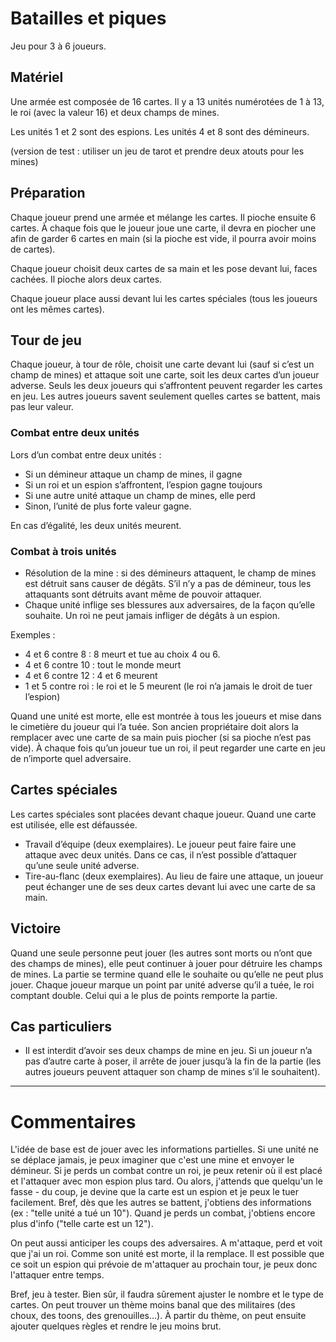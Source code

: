 # ﻿Batailles et piques
Jeu pour 3 à 6 joueurs.

## Matériel
Une armée est composée de 16 cartes. Il y a 13 unités numérotées de 1 à 13, le roi (avec la valeur 16) et deux champs de mines.

Les unités 1 et 2 sont des espions.
Les unités 4 et 8 sont des démineurs.

(version de test : utiliser un jeu de tarot et prendre deux atouts pour les mines)


## Préparation

Chaque joueur prend une armée et mélange les cartes. Il pioche ensuite 6 cartes. À chaque fois que le joueur joue une carte, il devra en piocher une afin de garder 6 cartes en main (si la pioche est vide, il pourra avoir moins de cartes).

Chaque joueur choisit deux cartes de sa main et les pose devant lui, faces cachées. Il pioche alors deux cartes.

Chaque joueur place aussi devant lui les cartes spéciales (tous les joueurs ont les mêmes cartes).

## Tour de jeu

Chaque joueur, à tour de rôle, choisit une carte devant lui (sauf si c’est un champ de mines) et attaque soit une carte, soit les deux cartes d’un joueur adverse. Seuls les deux joueurs qui s’affrontent peuvent regarder les cartes en jeu. Les autres joueurs savent seulement quelles cartes se battent, mais pas leur valeur.

### Combat entre deux unités
Lors d’un combat entre deux unités :
* Si un démineur attaque un champ de mines, il gagne
* Si un roi et un espion s’affrontent, l’espion gagne toujours
* Si une autre unité attaque un champ de mines, elle perd
* Sinon, l’unité de plus forte valeur gagne.

En cas d’égalité, les deux unités meurent.


### Combat à trois unités
* Résolution de la mine : si des démineurs attaquent, le champ de mines est détruit sans causer de dégâts. S’il n’y a pas de démineur, tous les attaquants sont détruits avant même de pouvoir attaquer.
* Chaque unité inflige ses blessures aux adversaires, de la façon qu’elle souhaite. Un roi ne peut jamais infliger de dégâts à un espion.

Exemples :
* 4 et 6 contre 8 : 8 meurt et tue au choix 4 ou 6.
* 4 et 6 contre 10 : tout le monde meurt
* 4 et 6 contre 12 : 4 et 6 meurent
* 1 et 5 contre roi : le roi et le 5 meurent (le roi n’a jamais le droit de tuer l’espion)

Quand une unité est morte, elle est montrée à tous les joueurs et mise dans le cimetière du joueur qui l’a tuée. Son ancien propriétaire doit alors la remplacer avec une carte de sa main puis piocher (si sa pioche n’est pas vide). À chaque fois qu’un joueur tue un roi, il peut regarder une carte en jeu de n’importe quel adversaire.


## Cartes spéciales

Les cartes spéciales sont placées devant chaque joueur. Quand une carte est utilisée, elle est défaussée.

* Travail d’équipe (deux exemplaires). Le joueur peut faire faire une attaque avec deux unités. Dans ce cas, il n’est possible d’attaquer qu’une seule unité adverse.
* Tire-au-flanc (deux exemplaires). Au lieu de faire une attaque, un joueur peut échanger une de ses deux cartes devant lui avec une carte de sa main.


## Victoire

Quand une seule personne peut jouer (les autres sont morts ou n’ont que des champs de mines), elle peut continuer à jouer pour détruire les champs de mines. La partie se termine quand elle le souhaite ou qu’elle ne peut plus jouer. Chaque joueur marque un point par unité adverse qu’il a tuée, le roi comptant double. Celui qui a le plus de points remporte la partie.


## Cas particuliers
* Il est interdit d’avoir ses deux champs de mine en jeu. Si un joueur n’a pas d’autre carte à poser, il arrête de jouer jusqu’à la fin de la partie (les autres joueurs peuvent attaquer son champ de mines s’il le souhaitent).


---

# Commentaires


L'idée de base est de jouer avec les informations partielles. Si une unité ne se déplace jamais, je peux imaginer que c'est une mine et envoyer le démineur. Si je perds un combat contre un roi, je peux retenir où il est placé et l'attaquer avec mon espion plus tard. Ou alors, j'attends que quelqu'un le fasse - du coup, je devine que la carte est un espion et je peux le tuer facilement. Bref, dès que les autres se battent, j'obtiens des informations (ex : "telle unité a tué
un 10"). Quand je perds un combat, j'obtiens encore plus d'info ("telle carte est un 12").


On peut aussi anticiper les coups des adversaires. A m'attaque, perd et voit que j'ai un roi. Comme son unité est morte, il la remplace. Il est possible que ce soit un espion qui prévoie de m'attaquer au prochain tour, je peux donc l'attaquer entre temps.


Bref, jeu à tester.
Bien sûr, il faudra sûrement ajuster le nombre et le type de cartes. On peut trouver un thème moins banal que des militaires (des choux, des toons, des grenouilles...). À partir du thème, on peut ensuite ajouter quelques règles et rendre le jeu moins brut.
